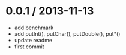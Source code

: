 
0.0.1 / 2013-11-13 
==================

  * add benchmark
  * add putInt(), putChar(), putDouble(), put*()
  * update readme
  * first commit
